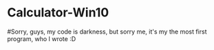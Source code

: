 # Calculator-Win10
#Sorry, guys, my code is darkness, but sorry me, it's my the most first program, who I wrote :D
